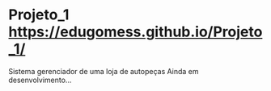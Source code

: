 # Projeto_1 https://edugomess.github.io/Projeto_1/

Sistema gerenciador de uma loja de autopeças
Ainda em desenvolvimento...
